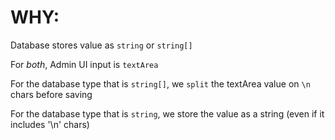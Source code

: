 # WHY:

Database stores value as `string` or `string[]`

For *both*, Admin UI input is `textArea`

For the database type that is `string[]`, we `split` the textArea value on `\n` chars before saving

For the database type that is `string`, we store the value as a string (even if it includes '\n' chars)
